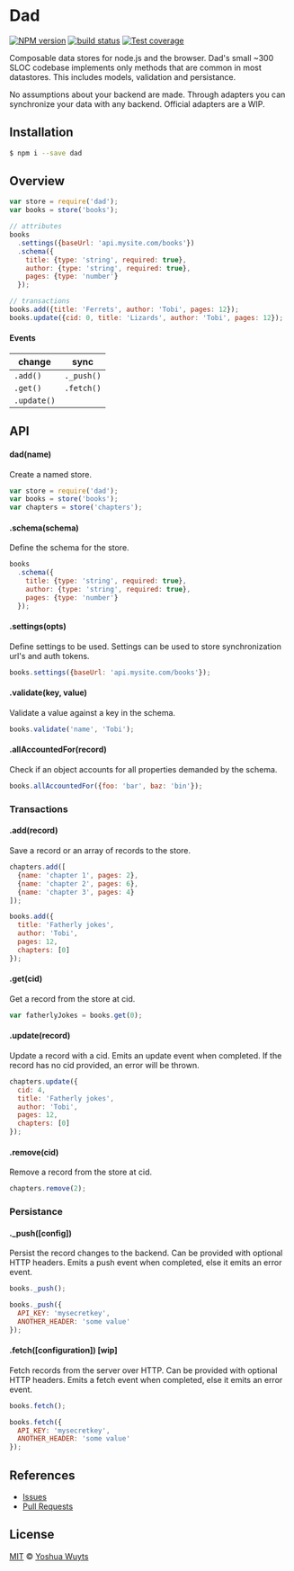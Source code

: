 # Dad
[![NPM version][npm-image]][npm-url]
[![build status][travis-image]][travis-url]
[![Test coverage][coveralls-image]][coveralls-url]

Composable data stores for node.js and the browser. Dad's small ~300 SLOC
codebase implements only methods that are common in most datastores. This
includes models, validation and persistance.

No assumptions about your backend are made. Through adapters you can
synchronize your data with any backend. Official adapters are a WIP.

## Installation
````bash
$ npm i --save dad
````

## Overview
````js
var store = require('dad');
var books = store('books');

// attributes
books
  .settings({baseUrl: 'api.mysite.com/books'})
  .schema({
    title: {type: 'string', required: true},
    author: {type: 'string', required: true},
    pages: {type: 'number'}
  });

// transactions
books.add({title: 'Ferrets', author: 'Tobi', pages: 12});
books.update({cid: 0, title: 'Lizards', author: 'Tobi', pages: 12});
````
#### Events
|__change__ |__sync__  |
|-----------|----------|
|`.add()`   |`._push()` |
|`.get()`   |`.fetch()`|
|`.update()`|          |

## API
#### dad(name)
Create a named store.
````js
var store = require('dad');
var books = store('books');
var chapters = store('chapters');
````

#### .schema(schema)
Define the schema for the store.
````js
books
  .schema({
    title: {type: 'string', required: true},
    author: {type: 'string', required: true},
    pages: {type: 'number'}
  });
````

#### .settings(opts)
Define settings to be used. Settings can be used to store synchronization
url's and auth tokens.
````js
books.settings({baseUrl: 'api.mysite.com/books'});
````

#### .validate(key, value)
Validate a value against a key in the schema.
```js
books.validate('name', 'Tobi');
```

#### .allAccountedFor(record)
Check if an object accounts for all properties demanded by the schema.
```js
books.allAccountedFor({foo: 'bar', baz: 'bin'});
```

### Transactions
#### .add(record)
Save a record or an array of records to the store.
````js
chapters.add([
  {name: 'chapter 1', pages: 2},
  {name: 'chapter 2', pages: 6},
  {name: 'chapter 3', pages: 4}
]);

books.add({
  title: 'Fatherly jokes',
  author: 'Tobi',
  pages: 12,
  chapters: [0]
});
````

#### .get(cid)
Get a record from the store at cid.
````js
var fatherlyJokes = books.get(0);
````

#### .update(record)
Update a record with a cid. Emits an update event when completed. If the record has no cid provided, an error
will be thrown.
````js
chapters.update({
  cid: 4,
  title: 'Fatherly jokes',
  author: 'Tobi',
  pages: 12,
  chapters: [0]
});
````

#### .remove(cid)
Remove a record from the store at cid.
````js
chapters.remove(2);
````

### Persistance
#### ._push([config])
Persist the record changes to the backend. Can be provided with optional HTTP
headers. Emits a push event when completed, else it emits an error event.
````js
books._push();

books._push({
  API_KEY: 'mysecretkey',
  ANOTHER_HEADER: 'some value'
});
````

#### .fetch([configuration]) [wip]
Fetch records from the server over HTTP. Can be provided with optional HTTP
headers. Emits a fetch event when completed, else it emits an error event.
````js
books.fetch();

books.fetch({
  API_KEY: 'mysecretkey',
  ANOTHER_HEADER: 'some value'
});
````

## References
- [Issues](https://github.com/yoshuawuyts/dad/issues)
- [Pull Requests](https://github.com/yoshuawuyts/dad/pulls)

## License
[MIT](https://tldrlegal.com/license/mit-license) © [Yoshua Wuyts](yoshuawuyts.com)

[npm-image]: https://img.shields.io/npm/v/dad.svg?style=flat-square
[npm-url]: https://npmjs.org/package/dad
[travis-image]: https://img.shields.io/travis/yoshuawuyts/dad.svg?style=flat-square
[travis-url]: https://travis-ci.org/yoshuawuyts/dad
[coveralls-image]: https://img.shields.io/coveralls/yoshuawuyts/dad.svg?style=flat-square
[coveralls-url]: https://coveralls.io/r/yoshuawuyts/dad?branch=master

